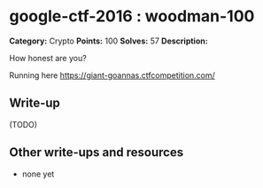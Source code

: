 # google-ctf-2016 : woodman-100

**Category:** Crypto
**Points:** 100
**Solves:** 57
**Description:**

How honest are you?

Running here <https://giant-goannas.ctfcompetition.com/>


## Write-up

(TODO)

## Other write-ups and resources

* none yet
